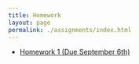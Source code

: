 ```yaml
---
title: Homework
layout: page
permalink: ./assignments/index.html
---
```


- [Homework 1 (Due September 6th)](./homework1.html)
